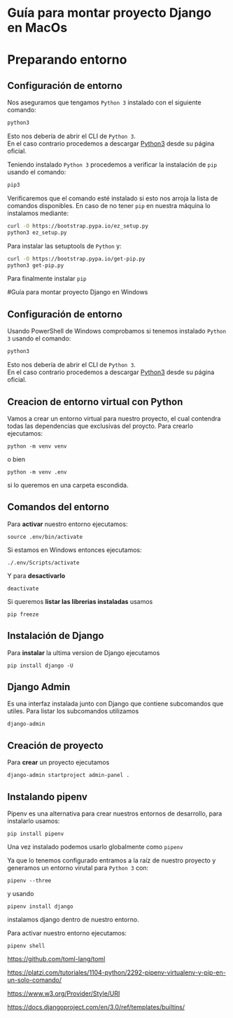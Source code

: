 # Guía para montar proyecto Django en MacOs 

# Preparando entorno

## Configuración de entorno
Nos aseguramos que tengamos `Python 3` instalado con el siguiente comando:
```sh
python3
```
Esto nos debería de abrir el CLI de `Python 3`.  
En el caso contrario procedemos a descargar [Python3](https://www.python.org/) desde su página oficial.  

Teniendo instalado `Python 3` procedemos a verificar la instalación de `pip` usando el comando:
```sh
pip3
```
Verificaremos que el comando esté instalado si esto nos arroja la lista de comandos disponibles.
En caso de no tener `pip` en nuestra máquina lo instalamos mediante:
```sh
curl -O https://bootstrap.pypa.io/ez_setup.py
python3 ez_setup.py
```
Para instalar las setuptools de `Python` y:
```sh
curl -O https://bootstrap.pypa.io/get-pip.py
python3 get-pip.py
```  
Para finalmente instalar `pip`

#Guía para montar proyecto Django en Windows
 ## Configuración de entorno
 Usando PowerShell de Windows comprobamos si tenemos instalado `Python 3` usando el comando: 
  ```sh
python3
```
Esto nos debería de abrir el CLI de `Python 3`.  
En el caso contrario procedemos a descargar [Python3](https://www.python.org/) desde su página oficial.

## Creacion de entorno virtual con Python
Vamos a crear un entorno virtual para nuestro proyecto, el cual contendra todas las dependencias que exclusivas del proycto. Para crearlo ejecutamos:

```
python -m venv venv
```

o bien
```
python -m venv .env
```
si lo queremos en una carpeta escondida.


## Comandos del entorno

Para **activar** nuestro entorno ejecutamos:

```
source .env/bin/activate
```

Si estamos en Windows entonces ejecutamos:
```
./.env/Scripts/activate
```



Y para **desactivarlo**

```
deactivate
```

Si queremos **listar las librerias instaladas** usamos

```
pip freeze
```

## Instalación de Django
Para **instalar** la ultima version de Django ejecutamos

```
pip install django -U
```

## Django Admin
Es una interfaz instalada junto con Django que contiene subcomandos que utiles. Para listar los subcomandos utilizamos

```
django-admin
```

## Creación de proyecto
Para **crear** un proyecto ejecutamos

```
django-admin startproject admin-panel .
```

## Instalando pipenv
Pipenv es una alternativa para crear nuestros entornos de desarrollo, para instalarlo usamos:  

`pip install pipenv`

Una vez instalado podemos usarlo globalmente como `pipenv`  

Ya que lo tenemos configurado entramos a la raíz de nuestro proyecto y generamos un entorno virutal para `Python 3` con:  

`pipenv --three`  

y usando  

`pipenv install django`  

instalamos django dentro de nuestro entorno.

Para activar nuestro entorno ejecutamos:  

`pipenv shell`  



https://github.com/toml-lang/toml  

https://platzi.com/tutoriales/1104-python/2292-pipenv-virtualenv-y-pip-en-un-solo-comando/

https://www.w3.org/Provider/Style/URI

https://docs.djangoproject.com/en/3.0/ref/templates/builtins/




